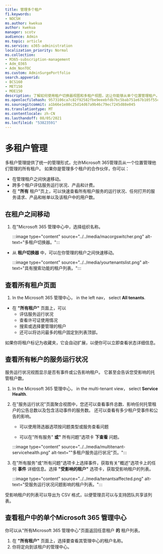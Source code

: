 ```yaml
---
title: 管理多个租户
f1.keywords:
- NOCSH
ms.author: kwekua
author: kwekua
manager: scotv
audience: Admin
ms.topic: article
ms.service: o365-administration
localization_priority: Normal
ms.collection:
- M365-subscription-management
- Adm_O365
- Adm_NonTOC
ms.custom: AdminSurgePortfolio
search.appverid:
- BCS160
- MET150
- MOE150
description: 了解如何使用租户切换器视图和多租户视图，这让你能够从单个位置管理租户。
ms.openlocfilehash: 9573106ca7c82f92582fbe9eeebfdb7bc5bab751e67b105f55c35bed397f7d4f
ms.sourcegitcommit: a1b66e1e80c25d14d67a9b46c79ec7245d88e045
ms.translationtype: MT
ms.contentlocale: zh-CN
ms.lasthandoff: 08/05/2021
ms.locfileid: "53823591"
---
```

# <a name="multi-tenant-management"></a>多租户管理

多租户管理提供了统一的管理形式，允许Microsoft 365管理员从一个位置管理他们管理的所有租户。 如果你是管理多个租户的合作伙伴，你可以：

- 在管理租户之间快速移动。
- 跨多个租户评估服务运行状况、产品和计费。
- 在 **"所有** 租户"页上，可以快速查看所有租户服务的运行状况、任何打开的服务请求、产品和帐单以及该租户中的用户数。

## <a name="move-between-tenants"></a>在租户之间移动

1. 在"Microsoft 365 管理中心中，选择组织名称。

    :::image type="content" source="../../media/macorgswitcher.png" alt-text="多租户切换器。":::

- 从 **租户切换器** 中，可以在你管理的租户之间快速移动。

    :::image type="content" source="../../media/yourtenantslist.png" alt-text="具有搜索功能的租户列表。":::

## <a name="view-all-tenants-page"></a>查看所有租户页面

1. In the Microsoft 365 管理中心， in the left nav， select **All tenants**.
- 在 **"所有租户"** 页面上，可以
  - 评估服务运行状况
  - 查看许可证使用情况
  - 搜索或选择要管理的租户
  - 还可以将访问最多的租户固定到列表顶部。

如果你将租户标记为收藏夹，它会自动扩展，以便你可以立即查看状态详细信息。

## <a name="view-service-health-for-all-accounts"></a>查看所有帐户的服务运行状况

服务运行状况视图显示是否有事件或公告影响租户。 它甚至会告诉您受影响的托管租户数。

1. In the Microsoft 365 管理中心， in the multi-tenant view， select **Service Health**.
2. 在"服务运行状况"页面聚合视图中，您还可以查看事件总数、影响任何托管租户的公告总数以及包含活动事件的服务数。 还可以查看有多少租户受事件和公告的影响。

    - 可以使用筛选器选项按问题类型或服务查看问题

    - 可以在"所有服务" **或"** 所有问题"选项卡 **下查看** 问题。

    :::image type="content" source="../../media/multitenant-servicehealth.png" alt-text="&quot;多租户服务运行状况&quot;页。":::
1. 在"所有服务"或"所有问题"选项卡上选择事件，获取有关"概述"选项卡上的任何 **事件** 详细信息。选择 **"受影响的租户"** 选项卡，获取受影响租户的列表。

    :::image type="content" source="../../media/tenantsaffected.png" alt-text="受服务运行状况问题影响的租户列表。":::

受影响租户的列表可以导出为 CSV 格式，以便管理员可以与支持团队共享该列表。

## <a name="view-a-single-tenant-in-the-microsoft-365-admin-center"></a>查看租户中的单个Microsoft 365 管理中心

你可以从"所有Microsoft 365 管理中心"页面返回任意租户 **的** 租户列表。

1. 在 **"所有租户"** 页面上，选择要查看其管理中心的租户名称。
2. 你将定向到该租户的管理中心。